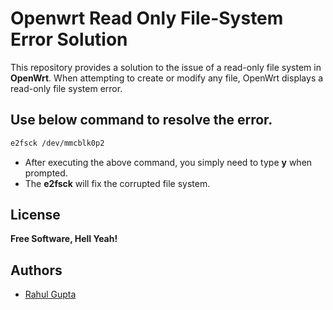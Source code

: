 # Openwrt Read Only File-System Error Solution
This repository provides a solution to the issue of a read-only file system in **OpenWrt**. When attempting to create or modify any file, OpenWrt displays a read-only file system error.
## Use below command to resolve the error.
```sh
e2fsck /dev/mmcblk0p2
```
- After executing the above command, you simply need to type **y** when prompted.
- The **e2fsck** will fix the corrupted file system.
## License
**Free Software, Hell Yeah!**

## Authors
- [Rahul Gupta](https://github.com/rahulelex)
